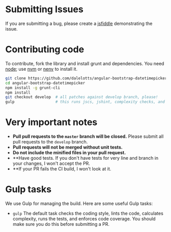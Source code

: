 Submitting Issues
=================

If you are submitting a bug, please create a [jsfiddle](http://jsfiddle.net/) demonstrating the issue.

Contributing code
=================

To contribute, fork the library and install grunt and dependencies. You need [node](http://nodejs.org/); use [nvm](https://github.com/creationix/nvm) or [nenv](https://github.com/ryuone/nenv) to install it.

```bash
git clone https://github.com/dalelotts/angular-bootstrap-datetimepicker.git
cd angular-bootstrap-datetimepicker
npm install -g grunt-cli
npm install
git checkout develop  # all patches against develop branch, please!
gulp                  # this runs jscs, jshint, complexity checks, and unit tests.
```

Very important notes
====================

 * **Pull pull requests to the `master` branch will be closed.** Please submit all pull requests to the `develop` branch.
 * **Pull requests will not be merged without unit tests.** 
 * **Do not include the minified files in your pull request.**
 * **Have good tests. If you don't have tests for very line and branch in your changes, I won't accept the PR.
 * **If your PR fails the CI build, I won't look at it.

Gulp tasks
===========

We use Gulp for managing the build. Here are some useful Gulp tasks:

  * `gulp` The default task checks the coding style, lints the code, calculates complexity, runs the tests, and enforces code coverage. You should make sure you do this before submitting a PR.